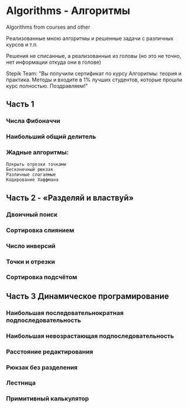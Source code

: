 # Algorithms - Алгоритмы

Algorithms from courses and other

Реализованные мною алгоритмы и решенные задачи с различных курсов и т.п.

Решения не списанные, а реализованные из головы (но это не точно, нет информации откуда они в голове)

Stepik Team:
"Вы получили сертификат по курсу Алгоритмы: теория и практика. Методы и входите в 1% лучших студентов, которые прошли курс полностью. Поздравляем!"

## Часть 1

  ### Числа Фибоначчи

  ### Наибольший общий делитель

  ### Жадные алгоритмы: 
  
    Покрыть отрезки точками
    Бесконечный рюкзак
    Различные слагаемые
    Кодирование Хаффмана
    
## Часть 2 - «Разделяй и властвуй»

  ### Двоичный поиск
  
  ### Сортировка слиянием
  
  ### Число инверсий
  
  ### Точки и отрезки
  
  ### Сортировка подсчётом
  
## Часть 3 Динамическое програмирование

  ###  Наибольшая последовательнократная подпоследовательность
  
  ### Наибольшая невозрастающая подпоследовательность
  
  ### Расстояние редактирования
  
  ### Рюкзак без разделения
  
  ### Лестница
  
  ### Примитивный калькулятор 
